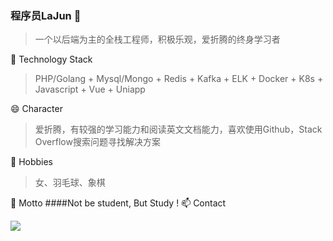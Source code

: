 ### 程序员LaJun 👋


> 一个以后端为主的全栈工程师，积极乐观，爱折腾的终身学习者

🌱 Technology Stack 
>PHP/Golang + Mysql/Mongo + Redis + Kafka + ELK + Docker + K8s + Javascript + Vue + Uniapp

😄 Character
> 爱折腾，有较强的学习能力和阅读英文文档能力，喜欢使用Github，Stack Overflow搜索问题寻找解决方案

🤔 Hobbies
 > 女、羽毛球、象棋

👋 Motto
####Not be student, But Study !
📫 Contact

<image src="./images/lajun.jpg" />


